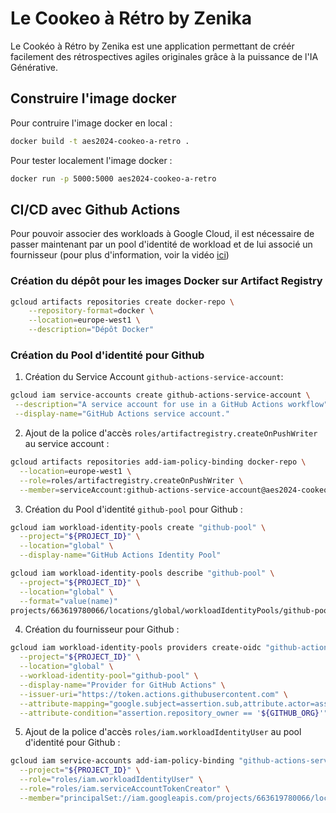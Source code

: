 # Le Cookeo à Rétro by Zenika

Le Cookéo à Rétro by Zenika est une application permettant de créér facilement des rétrospectives agiles originales grâce à la puissance de l'IA Générative.

## Construire l'image docker

Pour contruire l'image docker en local :

```sh
docker build -t aes2024-cookeo-a-retro .
```

Pour tester localement l'image docker :

```sh
docker run -p 5000:5000 aes2024-cookeo-a-retro
```

## CI/CD avec Github Actions

Pour pouvoir associer des workloads à Google Cloud, il est nécessaire de passer maintenant par un pool d'identité de workload et de lui associé un fournisseur (pour plus d'information, voir la vidéo [ici](https://www.youtube.com/watch?v=ZgVhU5qvK1M))

### Création du dépôt pour les images Docker sur Artifact Registry

```sh
gcloud artifacts repositories create docker-repo \
    --repository-format=docker \
    --location=europe-west1 \
    --description="Dépôt Docker"
```

### Création du Pool d'identité pour Github

1. Création du Service Account `github-actions-service-account`:

```sh
gcloud iam service-accounts create github-actions-service-account \
 --description="A service account for use in a GitHub Actions workflow" \
 --display-name="GitHub Actions service account."
```

2. Ajout de la police d'accès `roles/artifactregistry.createOnPushWriter` au service account :

```sh
gcloud artifacts repositories add-iam-policy-binding docker-repo \
  --location=europe-west1 \
  --role=roles/artifactregistry.createOnPushWriter \
  --member=serviceAccount:github-actions-service-account@aes2024-cookeo-a-retro.iam.gserviceaccount.com
```

3. Création du Pool d'identité `github-pool` pour Github :

```sh
gcloud iam workload-identity-pools create "github-pool" \
  --project="${PROJECT_ID}" \
  --location="global" \
  --display-name="GitHub Actions Identity Pool"
```

```sh
gcloud iam workload-identity-pools describe "github-pool" \
  --project="${PROJECT_ID}" \
  --location="global" \
  --format="value(name)"
projects/663619780066/locations/global/workloadIdentityPools/github-pool
```

4. Création du fournisseur pour Github :

```sh
gcloud iam workload-identity-pools providers create-oidc "github-actions-provider" \
  --project="${PROJECT_ID}" \
  --location="global" \
  --workload-identity-pool="github-pool" \
  --display-name="Provider for GitHub Actions" \
  --issuer-uri="https://token.actions.githubusercontent.com" \
  --attribute-mapping="google.subject=assertion.sub,attribute.actor=assertion.actor,attribute.repository=assertion.repository,attribute.repository_owner=assertion.repository_owner" \
  --attribute-condition="assertion.repository_owner == '${GITHUB_ORG}'"
```

5. Ajout de la police d'accès `roles/iam.workloadIdentityUser` au pool d'identité pour Github :

```sh
gcloud iam service-accounts add-iam-policy-binding "github-actions-service-account@${PROJECT_ID}.iam.gserviceaccount.com" \
  --project="${PROJECT_ID}" \
  --role="roles/iam.workloadIdentityUser" \
  --role="roles/iam.serviceAccountTokenCreator" \
  --member="principalSet://iam.googleapis.com/projects/663619780066/locations/global/workloadIdentityPools/github-pool/attribute.repository/docker-repo"
```
  
         

